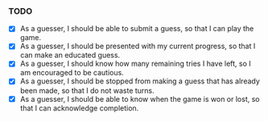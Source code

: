 ### TODO

 - [x] As a guesser, I should be able to submit a guess, so that I can play the game.
 - [x] As a guesser, I should be presented with my current progress, so that I can make an educated guess.
 - [x] As a guesser, I should know how many remaining tries I have left, so I am encouraged to be cautious.
 - [x] As a guesser, I should be stopped from making a guess that has already been made, so that I do not waste turns.
 - [x] As a guesser, I should be able to know when the game is won or lost, so that I can acknowledge completion.
